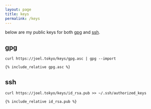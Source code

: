 ```yaml
---
layout: page
title: keys
permalink: /keys
---
```


below are my public keys for both [gpg](#gpg) and [ssh](#ssh).

## gpg

```
curl https://joel.tokyo/keys/gpg.asc | gpg --import
```

```
{% include_relative gpg.asc %}
```

## ssh

```
curl https://joel.tokyo/keys/id_rsa.pub >> ~/.ssh/authorized_keys
```

```
{% include_relative id_rsa.pub %}
```
